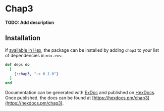 # Chap3

**TODO: Add description**

## Installation

If [available in Hex](https://hex.pm/docs/publish), the package can be installed
by adding `chap3` to your list of dependencies in `mix.exs`:

```elixir
def deps do
  [
    {:chap3, "~> 0.1.0"}
  ]
end
```

Documentation can be generated with [ExDoc](https://github.com/elixir-lang/ex_doc)
and published on [HexDocs](https://hexdocs.pm). Once published, the docs can
be found at [https://hexdocs.pm/chap3](https://hexdocs.pm/chap3).

